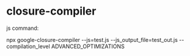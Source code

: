 # closure-compiler

js command: 

npx google-closure-compiler --js=test.js --js_output_file=test_out.js --compilation_level ADVANCED_OPTIMIZATIONS